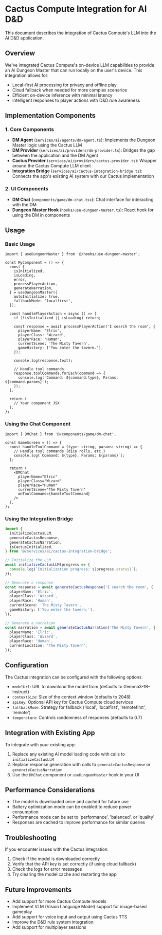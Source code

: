 # Cactus Compute Integration for AI D&D

This document describes the integration of Cactus Compute's LLM into the AI D&D application.

## Overview

We've integrated Cactus Compute's on-device LLM capabilities to provide an AI Dungeon Master that can run locally on the user's device. This integration allows for:

- Local-first AI processing for privacy and offline play
- Cloud fallback when needed for more complex scenarios
- Efficient on-device inference with minimal latency
- Intelligent responses to player actions with D&D rule awareness

## Implementation Components

### 1. Core Components

- **DM Agent** (`services/ai/agents/dm-agent.ts`): Implements the Dungeon Master logic using the Cactus LLM
- **DM Provider** (`services/ai/providers/dm-provider.ts`): Bridges the gap between the application and the DM Agent
- **Cactus Provider** (`services/ai/providers/cactus-provider.ts`): Wrapper around the Cactus Compute LLM client
- **Integration Bridge** (`services/ai/cactus-integration-bridge.ts`): Connects the app's existing AI system with our Cactus implementation

### 2. UI Components

- **DM Chat** (`components/game/dm-chat.tsx`): Chat interface for interacting with the DM
- **Dungeon Master Hook** (`hooks/use-dungeon-master.ts`): React hook for using the DM in components

## Usage

### Basic Usage

```tsx
import { useDungeonMaster } from '@/hooks/use-dungeon-master';

const MyComponent = () => {
  const {
    isInitialized,
    isLoading,
    error,
    processPlayerAction,
    generateNarration,
  } = useDungeonMaster({
    autoInitialize: true,
    fallbackMode: 'localfirst',
  });

  const handlePlayerAction = async () => {
    if (!isInitialized || isLoading) return;

    const response = await processPlayerAction('I search the room', {
      playerName: 'Elric',
      playerClass: 'Wizard',
      playerRace: 'Human',
      currentScene: 'The Misty Tavern',
      gameHistory: ['You enter the tavern.'],
    });

    console.log(response.text);

    // Handle tool commands
    response.toolCommands.forEach(command => {
      console.log(`Command: ${command.type}, Params: ${command.params}`);
    });
  };

  return (
    // Your component JSX
  );
};
```

### Using the Chat Component

```tsx
import { DMChat } from '@/components/game/dm-chat';

const GameScreen = () => {
  const handleToolCommand = (type: string, params: string) => {
    // Handle tool commands (dice rolls, etc.)
    console.log(`Command: ${type}, Params: ${params}`);
  };

  return (
    <DMChat
      playerName="Elric"
      playerClass="Wizard"
      playerRace="Human"
      currentScene="The Misty Tavern"
      onToolCommand={handleToolCommand}
    />
  );
};
```

### Using the Integration Bridge

```typescript
import {
  initializeCactusLLM,
  generateCactusResponse,
  generateCactusNarration,
  isCactusInitialized,
} from '@/services/ai/cactus-integration-bridge';

// Initialize the LLM
await initializeCactusLLM(progress => {
  console.log(`Initialization progress: ${progress.status}`);
});

// Generate a response
const response = await generateCactusResponse('I search the room', {
  playerName: 'Elric',
  playerClass: 'Wizard',
  playerRace: 'Human',
  currentScene: 'The Misty Tavern',
  gameHistory: ['You enter the tavern.'],
});

// Generate a narration
const narration = await generateCactusNarration('The Misty Tavern', {
  playerName: 'Elric',
  playerClass: 'Wizard',
  playerRace: 'Human',
  currentLocation: 'The Misty Tavern',
});
```

## Configuration

The Cactus integration can be configured with the following options:

- `modelUrl`: URL to download the model from (defaults to Gemma3-1B-Instruct)
- `contextSize`: Size of the context window (defaults to 2048)
- `apiKey`: Optional API key for Cactus Compute cloud services
- `fallbackMode`: Strategy for fallback ('local', 'localfirst', 'remotefirst', 'remote')
- `temperature`: Controls randomness of responses (defaults to 0.7)

## Integration with Existing App

To integrate with your existing app:

1. Replace any existing AI model loading code with calls to `initializeCactusLLM`
2. Replace response generation with calls to `generateCactusResponse` or `generateCactusNarration`
3. Use the `DMChat` component or `useDungeonMaster` hook in your UI

## Performance Considerations

- The model is downloaded once and cached for future use
- Battery optimization mode can be enabled to reduce power consumption
- Performance mode can be set to 'performance', 'balanced', or 'quality'
- Responses are cached to improve performance for similar queries

## Troubleshooting

If you encounter issues with the Cactus integration:

1. Check if the model is downloaded correctly
2. Verify that the API key is set correctly (if using cloud fallback)
3. Check the logs for error messages
4. Try clearing the model cache and restarting the app

## Future Improvements

- Add support for more Cactus Compute models
- Implement VLM (Vision Language Model) support for image-based gameplay
- Add support for voice input and output using Cactus TTS
- Improve the D&D rule system integration
- Add support for multiplayer sessions

